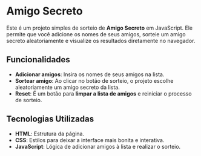# Amigo Secreto

Este é um projeto simples de sorteio de **Amigo Secreto** em JavaScript. Ele permite que você adicione os nomes de seus amigos, sorteie um amigo secreto aleatoriamente e visualize os resultados diretamente no navegador.

## Funcionalidades

- **Adicionar amigos**: Insira os nomes de seus amigos na lista.
- **Sortear amigo**: Ao clicar no botão de sorteio, o projeto escolhe aleatoriamente um amigo secreto da lista.
- **Reset**: É um botão para **limpar a lista de amigos** e reiniciar o processo de sorteio.

## Tecnologias Utilizadas

- **HTML**: Estrutura da página.
- **CSS**: Estilos para deixar a interface mais bonita e interativa.
- **JavaScript**: Lógica de adicionar amigos à lista e realizar o sorteio.
  

